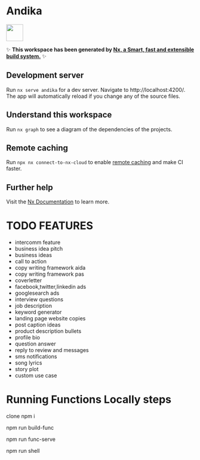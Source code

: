 # Andika

<a href="https://nx.dev" target="_blank" rel="noreferrer"><img src="https://raw.githubusercontent.com/nrwl/nx/master/images/nx-logo.png" width="45"></a>

✨ **This workspace has been generated by [Nx, a Smart, fast and extensible build system.](https://nx.dev)** ✨

## Development server

Run `nx serve andika` for a dev server. Navigate to http://localhost:4200/. The app will automatically reload if you change any of the source files.

## Understand this workspace

Run `nx graph` to see a diagram of the dependencies of the projects.

## Remote caching

Run `npx nx connect-to-nx-cloud` to enable [remote caching](https://nx.app) and make CI faster.

## Further help

Visit the [Nx Documentation](https://nx.dev) to learn more.


# TODO FEATURES
- intercomm feature
- business idea pitch
- business ideas
- call to action
- copy writing framework aida
- copy writing framework pas
- coverletter
- facebook,twitter,linkedin ads
- googlesearch ads
- interview questions
- job description
- keyword generator
- landing page website copies
- post caption ideas
- product description bullets
- profile bio
- question answer
- reply to review and messages
- sms notifications
- song lyrics
- story plot
- custom use case

# Running  Functions Locally steps 

clone 
npm i 

npm run build-func

npm run func-serve

npm run shell

